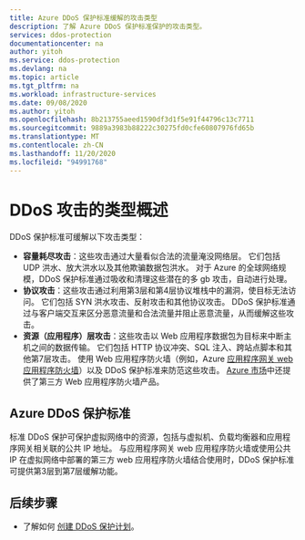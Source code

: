 ```yaml
---
title: Azure DDoS 保护标准缓解的攻击类型
description: 了解 Azure DDoS 保护标准保护的攻击类型。
services: ddos-protection
documentationcenter: na
author: yitoh
ms.service: ddos-protection
ms.devlang: na
ms.topic: article
ms.tgt_pltfrm: na
ms.workload: infrastructure-services
ms.date: 09/08/2020
ms.author: yitoh
ms.openlocfilehash: 8b213755aeed1590df3d1f5e91f44796c13c7711
ms.sourcegitcommit: 9889a3983b88222c30275fd0cfe60807976fd65b
ms.translationtype: MT
ms.contentlocale: zh-CN
ms.lasthandoff: 11/20/2020
ms.locfileid: "94991768"
---
```

# <a name="types-of-ddos-attacks-overview"></a>DDoS 攻击的类型概述

DDoS 保护标准可缓解以下攻击类型：

- **容量耗尽攻击**：这些攻击通过大量看似合法的流量淹没网络层。 它们包括 UDP 洪水、放大洪水以及其他欺骗数据包洪水。 对于 Azure 的全球网络规模，DDoS 保护标准通过吸收和清理这些潜在的多 gb 攻击，自动进行处理。
- **协议攻击**：这些攻击通过利用第3层和第4层协议堆栈中的漏洞，使目标无法访问。 它们包括 SYN 洪水攻击、反射攻击和其他协议攻击。 DDoS 保护标准通过与客户端交互来区分恶意流量和合法流量并阻止恶意流量，从而缓解这些攻击。 
- **资源（应用程序）层攻击**：这些攻击以 Web 应用程序数据包为目标来中断主机之间的数据传输。 它们包括 HTTP 协议冲突、SQL 注入、跨站点脚本和其他第7层攻击。 使用 Web 应用程序防火墙（例如，Azure [应用程序网关 web 应用程序防火墙](../web-application-firewall/ag/ag-overview.md?toc=%2fazure%2fvirtual-network%2ftoc.json)）以及 DDoS 保护标准来防范这些攻击。 [Azure 市场](https://azuremarketplace.microsoft.com/marketplace/apps?page=1&search=web%20application%20firewall)中还提供了第三方 Web 应用程序防火墙产品。

## <a name="azure-ddos-protection-standard"></a>Azure DDoS 保护标准

标准 DDoS 保护可保护虚拟网络中的资源，包括与虚拟机、负载均衡器和应用程序网关相关联的公共 IP 地址。 与应用程序网关 web 应用程序防火墙或使用公共 IP 在虚拟网络中部署的第三方 web 应用程序防火墙结合使用时，DDoS 保护标准可提供第3层到第7层缓解功能。

## <a name="next-steps"></a>后续步骤

- 了解如何 [创建 DDoS 保护计划](manage-ddos-protection.md)。